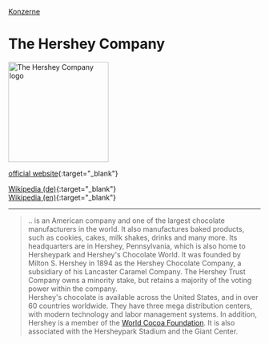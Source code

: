 [Konzerne](../konzerne.html)   

# The Hershey Company

<img src="https://upload.wikimedia.org/wikipedia/commons/8/81/HersheyCo.svg" height="200" alt="The Hershey Company logo">

[official website](http://www.thehersheycompany.com){:target="_blank"}   

[Wikipedia (de)](https://de.wikipedia.org/wiki/Hershey_Company){:target="_blank"}   
[Wikipedia (en)](https://en.wikipedia.org/wiki/The_Hershey_Company){:target="_blank"}   

---

> ..  is an American company and one of the largest chocolate manufacturers in the world. It also manufactures baked products, such as cookies, cakes, milk shakes, drinks and many more. Its headquarters are in Hershey, Pennsylvania, which is also home to Hersheypark and Hershey's Chocolate World. It was founded by Milton S. Hershey in 1894 as the Hershey Chocolate Company, a subsidiary of his Lancaster Caramel Company. The Hershey Trust Company owns a minority stake, but retains a majority of the voting power within the company.   
Hershey's chocolate is available across the United States, and in over 60 countries worldwide. They have three mega distribution centers, with modern technology and labor management systems. In addition, Hershey is a member of the [World Cocoa Foundation](../organisationen/world_cocoa_foundation.html). It is also associated with the Hersheypark Stadium and the Giant Center.
